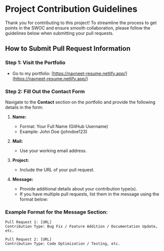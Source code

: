 # Project Contribution Guidelines

Thank you for contributing to this project! To streamline the process to get points in the SWOC and ensure smooth collaboration, please follow the guidelines below when submitting your pull requests.

## **How to Submit Pull Request Information**

### Step 1: Visit the Portfolio
- Go to my portfolio: [https://navneet-resume.netlify.app/](https://navneet-resume.netlify.app/)

### Step 2: Fill Out the Contact Form
Navigate to the **Contact** section on the portfolio and provide the following details in the form:

1. **Name:**  
   - Format: Your Full Name (GitHub Username)  
   - Example: John Doe (johndoe123)

2. **Mail:**  
   - Use your working email address.  

3. **Project:**  
   - Include the URL of your pull request.  

4. **Message:**  
   - Provide additional details about your contribution type(s).  
   - If you have multiple pull requests, list them in the message using the format below:

### Example Format for the Message Section:
```plaintext
Pull Request 1: [URL]
Contribution Type: Bug Fix / Feature Addition / Documentation Update, etc.

Pull Request 2: [URL]
Contribution Type: Code Optimization / Testing, etc.
